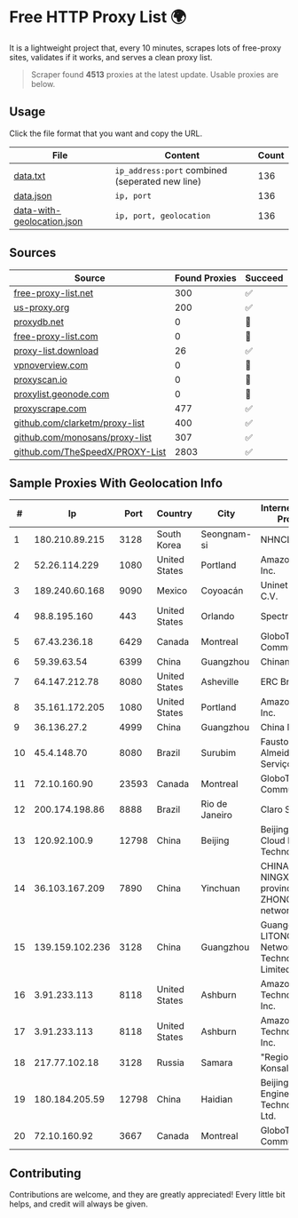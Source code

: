 
# Free HTTP Proxy List 🌍

It is a lightweight project that, every 10 minutes, scrapes lots of free-proxy sites, validates if it works, and serves a clean proxy list.


> Scraper found **4513** proxies at the latest update. Usable proxies are below.

## Usage

Click the file format that you want and copy the URL.


|File|Content|Count|
|----|-------|-----|
|[data.txt](https://raw.githubusercontent.com/themiralay/Proxy-List-World/master/data.txt)|`ip_address:port` combined (seperated new line)|136|
|[data.json](https://raw.githubusercontent.com/themiralay/Proxy-List-World/master/data.json)|`ip, port`|136|
|[data-with-geolocation.json](https://raw.githubusercontent.com/themiralay/Proxy-List-World/master/data-with-geolocation.json)|`ip, port, geolocation`|136|

## Sources

|Source|Found Proxies|Succeed|
|------|-------------|-------|
|[free-proxy-list.net](https://free-proxy-list.net)|300|✅|
|[us-proxy.org](https://www.us-proxy.org)|200|✅|
|[proxydb.net](http://proxydb.net)|0|🚫|
|[free-proxy-list.com](https://free-proxy-list.com/?page=&port=&type%5B%5D=http&type%5B%5D=https&up_time=0&search=Search)|0|🚫|
|[proxy-list.download](https://www.proxy-list.download/HTTP)|26|✅|
|[vpnoverview.com](https://vpnoverview.com/privacy/anonymous-browsing/free-proxy-servers)|0|🚫|
|[proxyscan.io](https://www.proxyscan.io)|0|🚫|
|[proxylist.geonode.com](https://proxylist.geonode.com/api/proxy-list?limit=300&page=1&sort_by=lastChecked&sort_type=desc&protocols=http,https)|0|🚫|
|[proxyscrape.com](https://api.proxyscrape.com/v2/?request=displayproxies&protocol=http&timeout=10000&country=all&ssl=all&anonymity=all)|477|✅|
|[github.com/clarketm/proxy-list](https://raw.githubusercontent.com/clarketm/proxy-list/master/proxy-list-raw.txt)|400|✅|
|[github.com/monosans/proxy-list](https://raw.githubusercontent.com/monosans/proxy-list/main/proxies/http.txt)|307|✅|
|[github.com/TheSpeedX/PROXY-List](https://raw.githubusercontent.com/TheSpeedX/PROXY-List/master/http.txt)|2803|✅|


## Sample Proxies With Geolocation Info

|#|Ip|Port|Country|City|Internet Service Provider|
|-|--|----|-------|----|-------------------------|
|1|180.210.89.215|3128|South Korea|Seongnam-si|NHNCLOUD|
|2|52.26.114.229|1080|United States|Portland|Amazon.com, Inc.|
|3|189.240.60.168|9090|Mexico|Coyoacán|Uninet S.A. de C.V.|
|4|98.8.195.160|443|United States|Orlando|Spectrum|
|5|67.43.236.18|6429|Canada|Montreal|GloboTech Communications|
|6|59.39.63.54|6399|China|Guangzhou|Chinanet|
|7|64.147.212.78|8080|United States|Asheville|ERC Broadband|
|8|35.161.172.205|1080|United States|Portland|Amazon.com, Inc.|
|9|36.136.27.2|4999|China|Guangzhou|China Mobile|
|10|45.4.148.70|8080|Brazil|Surubim|Fausto Silva de Almeida Serviços - ME|
|11|72.10.160.90|23593|Canada|Montreal|GloboTech Communications|
|12|200.174.198.86|8888|Brazil|Rio de Janeiro|Claro S.A|
|13|120.92.100.9|12798|China|Beijing|Beijing Kingsoft Cloud Internet Technology Co|
|14|36.103.167.209|7890|China|Yinchuan|CHINANET NINGXIA province ZHONGWEI IDC network|
|15|139.159.102.236|3128|China|Guangzhou|Guangdong LITONG Network Technology Limited|
|16|3.91.233.113|8118|United States|Ashburn|Amazon Technologies Inc.|
|17|3.91.233.113|8118|United States|Ashburn|Amazon Technologies Inc.|
|18|217.77.102.18|3128|Russia|Samara|"Region Svyaz Konsalt" LLC|
|19|180.184.205.59|12798|China|Haidian|Beijing Volcano Engine Technology Co., Ltd.|
|20|72.10.160.92|3667|Canada|Montreal|GloboTech Communications|



## Contributing

Contributions are welcome, and they are greatly appreciated! Every
little bit helps, and credit will always be given.

